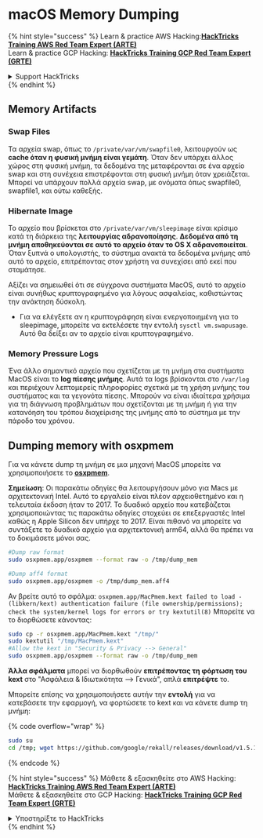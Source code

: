 # macOS Memory Dumping

{% hint style="success" %}
Learn & practice AWS Hacking:<img src="/.gitbook/assets/arte.png" alt="" data-size="line">[**HackTricks Training AWS Red Team Expert (ARTE)**](https://training.hacktricks.xyz/courses/arte)<img src="/.gitbook/assets/arte.png" alt="" data-size="line">\
Learn & practice GCP Hacking: <img src="/.gitbook/assets/grte.png" alt="" data-size="line">[**HackTricks Training GCP Red Team Expert (GRTE)**<img src="/.gitbook/assets/grte.png" alt="" data-size="line">](https://training.hacktricks.xyz/courses/grte)

<details>

<summary>Support HackTricks</summary>

* Check the [**subscription plans**](https://github.com/sponsors/carlospolop)!
* **Join the** 💬 [**Discord group**](https://discord.gg/hRep4RUj7f) or the [**telegram group**](https://t.me/peass) or **follow** us on **Twitter** 🐦 [**@hacktricks\_live**](https://twitter.com/hacktricks\_live)**.**
* **Share hacking tricks by submitting PRs to the** [**HackTricks**](https://github.com/carlospolop/hacktricks) and [**HackTricks Cloud**](https://github.com/carlospolop/hacktricks-cloud) github repos.

</details>
{% endhint %}


## Memory Artifacts

### Swap Files

Τα αρχεία swap, όπως το `/private/var/vm/swapfile0`, λειτουργούν ως **cache όταν η φυσική μνήμη είναι γεμάτη**. Όταν δεν υπάρχει άλλος χώρος στη φυσική μνήμη, τα δεδομένα της μεταφέρονται σε ένα αρχείο swap και στη συνέχεια επιστρέφονται στη φυσική μνήμη όταν χρειάζεται. Μπορεί να υπάρχουν πολλά αρχεία swap, με ονόματα όπως swapfile0, swapfile1, και ούτω καθεξής.

### Hibernate Image

Το αρχείο που βρίσκεται στο `/private/var/vm/sleepimage` είναι κρίσιμο κατά τη διάρκεια της **λειτουργίας αδρανοποίησης**. **Δεδομένα από τη μνήμη αποθηκεύονται σε αυτό το αρχείο όταν το OS X αδρανοποιείται**. Όταν ξυπνά ο υπολογιστής, το σύστημα ανακτά τα δεδομένα μνήμης από αυτό το αρχείο, επιτρέποντας στον χρήστη να συνεχίσει από εκεί που σταμάτησε.

Αξίζει να σημειωθεί ότι σε σύγχρονα συστήματα MacOS, αυτό το αρχείο είναι συνήθως κρυπτογραφημένο για λόγους ασφαλείας, καθιστώντας την ανάκτηση δύσκολη.

* Για να ελέγξετε αν η κρυπτογράφηση είναι ενεργοποιημένη για το sleepimage, μπορείτε να εκτελέσετε την εντολή `sysctl vm.swapusage`. Αυτό θα δείξει αν το αρχείο είναι κρυπτογραφημένο.

### Memory Pressure Logs

Ένα άλλο σημαντικό αρχείο που σχετίζεται με τη μνήμη στα συστήματα MacOS είναι το **log πίεσης μνήμης**. Αυτά τα logs βρίσκονται στο `/var/log` και περιέχουν λεπτομερείς πληροφορίες σχετικά με τη χρήση μνήμης του συστήματος και τα γεγονότα πίεσης. Μπορούν να είναι ιδιαίτερα χρήσιμα για τη διάγνωση προβλημάτων που σχετίζονται με τη μνήμη ή για την κατανόηση του τρόπου διαχείρισης της μνήμης από το σύστημα με την πάροδο του χρόνου.

## Dumping memory with osxpmem

Για να κάνετε dump τη μνήμη σε μια μηχανή MacOS μπορείτε να χρησιμοποιήσετε το [**osxpmem**](https://github.com/google/rekall/releases/download/v1.5.1/osxpmem-2.1.post4.zip).

**Σημείωση**: Οι παρακάτω οδηγίες θα λειτουργήσουν μόνο για Macs με αρχιτεκτονική Intel. Αυτό το εργαλείο είναι πλέον αρχειοθετημένο και η τελευταία έκδοση ήταν το 2017. Το δυαδικό αρχείο που κατεβάζεται χρησιμοποιώντας τις παρακάτω οδηγίες στοχεύει σε επεξεργαστές Intel καθώς η Apple Silicon δεν υπήρχε το 2017. Είναι πιθανό να μπορείτε να συντάξετε το δυαδικό αρχείο για αρχιτεκτονική arm64, αλλά θα πρέπει να το δοκιμάσετε μόνοι σας.
```bash
#Dump raw format
sudo osxpmem.app/osxpmem --format raw -o /tmp/dump_mem

#Dump aff4 format
sudo osxpmem.app/osxpmem -o /tmp/dump_mem.aff4
```
Αν βρείτε αυτό το σφάλμα: `osxpmem.app/MacPmem.kext failed to load - (libkern/kext) authentication failure (file ownership/permissions); check the system/kernel logs for errors or try kextutil(8)` Μπορείτε να το διορθώσετε κάνοντας:
```bash
sudo cp -r osxpmem.app/MacPmem.kext "/tmp/"
sudo kextutil "/tmp/MacPmem.kext"
#Allow the kext in "Security & Privacy --> General"
sudo osxpmem.app/osxpmem --format raw -o /tmp/dump_mem
```
**Άλλα σφάλματα** μπορεί να διορθωθούν **επιτρέποντας τη φόρτωση του kext** στο "Ασφάλεια & Ιδιωτικότητα --> Γενικά", απλά **επιτρέψτε** το.

Μπορείτε επίσης να χρησιμοποιήσετε αυτήν την **εντολή** για να κατεβάσετε την εφαρμογή, να φορτώσετε το kext και να κάνετε dump τη μνήμη:

{% code overflow="wrap" %}
```bash
sudo su
cd /tmp; wget https://github.com/google/rekall/releases/download/v1.5.1/osxpmem-2.1.post4.zip; unzip osxpmem-2.1.post4.zip; chown -R root:wheel osxpmem.app/MacPmem.kext; kextload osxpmem.app/MacPmem.kext; osxpmem.app/osxpmem --format raw -o /tmp/dump_mem
```
{% endcode %}


{% hint style="success" %}
Μάθετε & εξασκηθείτε στο AWS Hacking:<img src="/.gitbook/assets/arte.png" alt="" data-size="line">[**HackTricks Training AWS Red Team Expert (ARTE)**](https://training.hacktricks.xyz/courses/arte)<img src="/.gitbook/assets/arte.png" alt="" data-size="line">\
Μάθετε & εξασκηθείτε στο GCP Hacking: <img src="/.gitbook/assets/grte.png" alt="" data-size="line">[**HackTricks Training GCP Red Team Expert (GRTE)**<img src="/.gitbook/assets/grte.png" alt="" data-size="line">](https://training.hacktricks.xyz/courses/grte)

<details>

<summary>Υποστηρίξτε το HackTricks</summary>

* Ελέγξτε τα [**σχέδια συνδρομής**](https://github.com/sponsors/carlospolop)!
* **Εγγραφείτε στην** 💬 [**ομάδα Discord**](https://discord.gg/hRep4RUj7f) ή στην [**ομάδα telegram**](https://t.me/peass) ή **ακολουθήστε** μας στο **Twitter** 🐦 [**@hacktricks\_live**](https://twitter.com/hacktricks\_live)**.**
* **Μοιραστείτε κόλπα hacking υποβάλλοντας PRs στα** [**HackTricks**](https://github.com/carlospolop/hacktricks) και [**HackTricks Cloud**](https://github.com/carlospolop/hacktricks-cloud) github repos.

</details>
{% endhint %}
